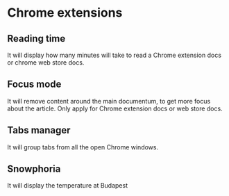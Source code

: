 # Chrome extensions

## Reading time
It will display how many minutes will take to read a Chrome extension docs or 
chrome web store docs.

## Focus mode
It will remove content around the main documentum, to get more focus about the article.
Only apply for Chrome extension docs or web store docs.

## Tabs manager
It will group tabs from all the open Chrome windows.

## Snowphoria
It will display the temperature at Budapest